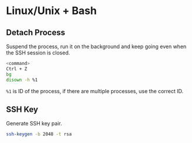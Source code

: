 # Linux/Unix + Bash

## Detach Process

Suspend the process, run it on the background and keep going even when the SSH session is closed.

```bash
<command>
Ctrl + Z
bg
disown -h %1
```

`%1` is ID of the process, if there are multiple processes, use the correct ID.

## SSH Key

Generate SSH key pair.

```bash
ssh-keygen -b 2048 -t rsa
```
